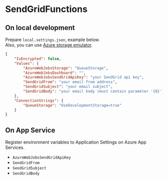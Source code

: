 # SendGridFunctions
## On local development
Prepare `local.settings.json`, example below.  
Also, you can use [Azure storage emulator](https://docs.microsoft.com/en-us/azure/storage/common/storage-use-emulator).

```json
{
    "IsEncrypted": false,
    "Values": {
        "AzureWebJobsStorage": "QueueStorage",
        "AzureWebJobsDashboard": "",
        "AzureWebJobsSendGridApiKey": "your SendGrid api key",
        "SendGridFrom": "your email from address",
        "SendGridSubject": "your email subject",
        "SendGridBody": "your email body (must contain parameter '{0}')"
    },
    "ConnectionStrings": {
        "QueueStorage": "UseDevelopmentStorage=true"
    }
}
```

## On App Service
Register environment variables to Application Settings on Azure App Services.

* `AzureWebJobsSendGridApiKey`
* `SendGridFrom`
* `SendGridSubject`
* `SendGridBody`
